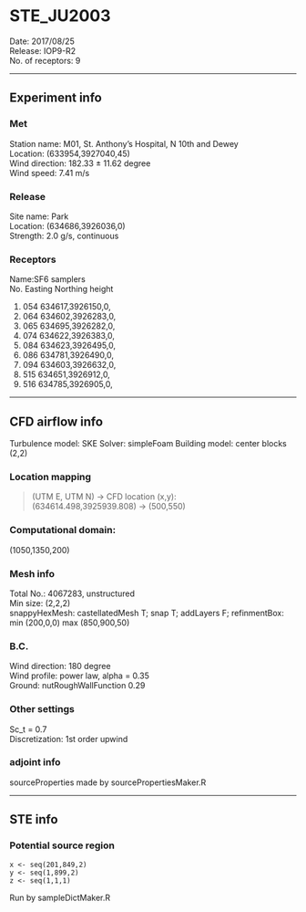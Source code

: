 # STE_JU2003
Date: 2017/08/25  
Release: IOP9-R2  
No. of receptors: 9  
***
## Experiment info
### Met
Station name: M01, St. Anthony’s Hospital, N 10th and Dewey  
Location: (633954,3927040,45)  
Wind direction: 182.33 ± 11.62 degree  
Wind speed: 7.41 m/s  
### Release
Site name: Park  
Location: (634686,3926036,0)  
Strength: 2.0 g/s, continuous  
### Receptors
Name:SF6 samplers  
No. Easting Northing height  
1. 054 634617,3926150,0,  
2. 064 634602,3926283,0,  
3. 065 634695,3926282,0,  
4. 074 634622,3926383,0,  
5. 084 634623,3926495,0,  
6. 086 634781,3926490,0,  
7. 094 634603,3926632,0,  
8. 515 634651,3926912,0,  
9. 516 634785,3926905,0,  
***
## CFD airflow info
Turbulence model: SKE
Solver: simpleFoam
Building model: center blocks (2,2)
### Location mapping 
> (UTM E, UTM N) -> CFD location (x,y):  
> (634614.498,3925939.808) -> (500,550)  
### Computational domain:
(1050,1350,200)  
### Mesh info
Total No.: 4067283, unstructured  
Min size: (2,2,2)  
snappyHexMesh: castellatedMesh T; snap T; addLayers F;
refinmentBox: min (200,0,0) max (850,900,50)  
### B.C.
Wind direction: 180 degree  
Wind profile: power law, alpha = 0.35  
Ground: nutRoughWallFunction 0.29  
### Other settings
Sc_t = 0.7  
Discretization: 1st order upwind  
### adjoint info
sourceProperties made by sourcePropertiesMaker.R  
***
## STE info
### Potential source region
    x <- seq(201,849,2)  
    y <- seq(1,899,2)  
    z <- seq(1,1,1)  
Run by sampleDictMaker.R  
